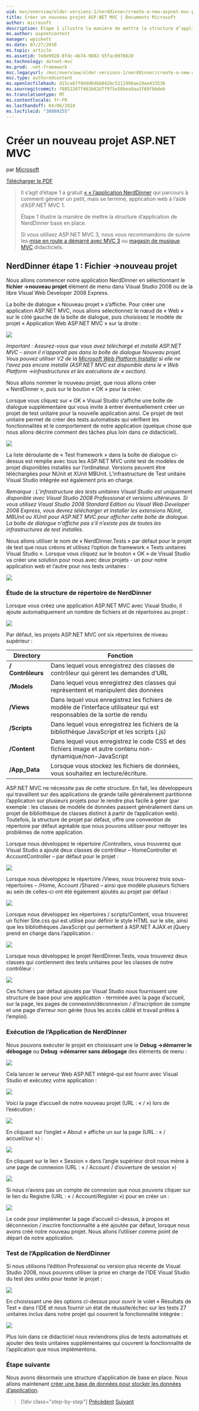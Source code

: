 ```yaml
---
uid: mvc/overview/older-versions-1/nerddinner/create-a-new-aspnet-mvc-project
title: Créer un nouveau projet ASP.NET MVC | Documents Microsoft
author: microsoft
description: Étape 1 illustre la manière de mettre la structure d’application de NerdDinner base en place.
ms.author: aspnetcontent
manager: wpickett
ms.date: 07/27/2010
ms.topic: article
ms.assetid: 7e0e9928-8fdc-4b74-9882-55fac0976628
ms.technology: dotnet-mvc
ms.prod: .net-framework
msc.legacyurl: /mvc/overview/older-versions-1/nerddinner/create-a-new-aspnet-mvc-project
msc.type: authoredcontent
ms.openlocfilehash: d15ca67f0ddd8db6842bc5112996ae2dee433536
ms.sourcegitcommit: f8852267f463b62d7f975e56bea9aa3f68fbbdeb
ms.translationtype: MT
ms.contentlocale: fr-FR
ms.lasthandoff: 04/06/2018
ms.locfileid: "30869255"
---
```

<a name="create-a-new-aspnet-mvc-project"></a>Créer un nouveau projet ASP.NET MVC
====================
par [Microsoft](https://github.com/microsoft)

[Télécharger le PDF](http://aspnetmvcbook.s3.amazonaws.com/aspnetmvc-nerdinner_v1.pdf)

> Il s’agit d’étape 1 a gratuit [« « l’application NerdDinner](introducing-the-nerddinner-tutorial.md) qui parcours à comment générer un petit, mais se termine, application web à l’aide d’ASP.NET MVC 1.
> 
> Étape 1 illustre la manière de mettre la structure d’application de NerdDinner base en place.
> 
> Si vous utilisez ASP.NET MVC 3, nous vous recommandons de suivre les [mise en route a démarré avec MVC 3](../../older-versions/getting-started-with-aspnet-mvc3/cs/intro-to-aspnet-mvc-3.md) ou [magasin de musique MVC](../../older-versions/mvc-music-store/mvc-music-store-part-1.md) didacticiels.


## <a name="nerddinner-step-1-file-gtnew-project"></a>NerdDinner étape 1 : Fichier -&gt;nouveau projet

Nous allons commencer notre application NerdDinner en sélectionnant le **fichier -&gt;nouveau projet** élément de menu dans Visual Studio 2008 ou de la libre Visual Web Developer 2008 Express.

La boîte de dialogue « Nouveau projet » s’affiche. Pour créer une application ASP.NET MVC, nous allons sélectionnez le nœud de « Web » sur le côté gauche de la boîte de dialogue, puis choisissez le modèle de projet « Application Web ASP.NET MVC » sur la droite :

![](create-a-new-aspnet-mvc-project/_static/image1.png)

*Important : Assurez-vous que vous avez téléchargé et installé ASP.NET MVC - sinon il n’apparaît pas dans la boîte de dialogue Nouveau projet. Vous pouvez utiliser V2 de la [Microsoft Web Platform Installer](https://www.microsoft.com/web/downloads/platform.aspx) si elle ne l’avez pas encore installé (ASP.NET MVC est disponible dans le « Web Platform -&gt;infrastructures et les exécutions de « section).*

Nous allons nommer le nouveau projet, que nous allons créer « NerdDinner », puis sur le bouton « OK » pour la créer.

Lorsque vous cliquez sur « OK » Visual Studio s’affiche une boîte de dialogue supplémentaire qui vous invite à entrer éventuellement créer un projet de test unitaire pour la nouvelle application ainsi. Ce projet de test unitaire permet de créer des tests automatisés qui vérifient les fonctionnalités et le comportement de notre application (quelque chose que nous allons décrire comment des tâches plus loin dans ce didacticiel).

![](create-a-new-aspnet-mvc-project/_static/image2.png)

La liste déroulante de « Test framework » dans la boîte de dialogue ci-dessus est remplie avec tous les ASP.NET MVC unité test de modèles de projet disponibles installés sur l’ordinateur. Versions peuvent être téléchargées pour NUnit et XUnit MBUnit. L’infrastructure de Test unitaire Visual Studio intégrée est également pris en charge.

*Remarque : L’infrastructure des tests unitaires Visual Studio est uniquement disponible avec Visual Studio 2008 Professional et versions ultérieures. Si vous utilisez Visual Studio 2008 Standard Edition ou Visual Web Developer 2008 Express, vous devrez télécharger et installer les extensions NUnit, MBUnit ou XUnit pour ASP.NET MVC pour afficher cette boîte de dialogue. La boîte de dialogue n’affiche pas s’il n’existe pas de toutes les infrastructures de test installés.*

Nous allons utiliser le nom de « NerdDinner.Tests » par défaut pour le projet de test que nous créons et utilisez l’option de framework « Tests unitaires Visual Studio ». Lorsque vous cliquez sur le bouton « OK » de Visual Studio va créer une solution pour nous avec deux projets - un pour notre application web et l’autre pour nos tests unitaires :

![](create-a-new-aspnet-mvc-project/_static/image3.png)

### <a name="examining-the-nerddinner-directory-structure"></a>Étude de la structure de répertoire de NerdDinner

Lorsque vous créez une application ASP.NET MVC avec Visual Studio, il ajoute automatiquement un nombre de fichiers et de répertoires au projet :

![](create-a-new-aspnet-mvc-project/_static/image4.png)

Par défaut, les projets ASP.NET MVC ont six répertoires de niveau supérieur :

| **Directory** | **Fonction** |
| --- | --- |
| **/ Contrôleurs** | Dans lequel vous enregistrez des classes de contrôleur qui gèrent les demandes d’URL |
| **/Models** | Dans lequel vous enregistrez des classes qui représentent et manipulent des données |
| **/Views** | Dans lequel vous enregistrez les fichiers de modèle de l’interface utilisateur qui est responsables de la sortie de rendu |
| **/Scripts** | Dans lequel vous enregistrez les fichiers de la bibliothèque JavaScript et les scripts (.js) |
| **/Content** | Dans lequel vous enregistrez le code CSS et des fichiers image et autre contenu non-dynamique/non-JavaScript |
| **/App\_Data** | Lorsque vous stockez les fichiers de données, vous souhaitez en lecture/écriture. |

ASP.NET MVC ne nécessite pas de cette structure. En fait, les développeurs qui travaillent sur des applications de grande taille généralement partitionne l’application sur plusieurs projets pour le rendre plus facile à gérer (par exemple : les classes de modèle de données passent généralement dans un projet de bibliothèque de classes distinct à partir de l’application web). Toutefois, la structure de projet par défaut, offre une convention de répertoire par défaut agréable que nous pouvons utiliser pour nettoyer les problèmes de notre application.

Lorsque nous développez le répertoire /Controllers, vous trouverez que Visual Studio a ajouté deux classes de contrôleur – HomeController et AccountController – par défaut pour le projet :

![](create-a-new-aspnet-mvc-project/_static/image5.png)

Lorsque nous développez le répertoire /Views, nous trouverez trois sous-répertoires – /Home, Account /Shared – ainsi que modèle plusieurs fichiers au sein de celles-ci ont été également ajoutés au projet par défaut :

![](create-a-new-aspnet-mvc-project/_static/image6.png)

Lorsque nous développez les répertoires / scripts/Content, vous trouverez un fichier Site.css qui est utilisé pour définir le style HTML sur le site, ainsi que les bibliothèques JavaScript qui permettent à ASP.NET AJAX et jQuery prend en charge dans l’application :

![](create-a-new-aspnet-mvc-project/_static/image7.png)

Lorsque nous développez le projet NerdDinner.Tests, vous trouverez deux classes qui contiennent des tests unitaires pour les classes de notre contrôleur :

![](create-a-new-aspnet-mvc-project/_static/image8.png)

Ces fichiers par défaut ajoutés par Visual Studio nous fournissent une structure de base pour une application - terminée avec la page d’accueil, sur la page, les pages de connexion/déconnexion / d’inscription de compte et une page d’erreur non gérée (tous les accès câblé et travail prêtes à l’emploi).

### <a name="running-the-nerddinner-application"></a>Exécution de l’Application de NerdDinner

Nous pouvons exécuter le projet en choisissant une le **Debug -&gt;démarrer le débogage** ou **Debug -&gt;démarrer sans débogage** des éléments de menu :

![](create-a-new-aspnet-mvc-project/_static/image9.png)

Cela lancer le serveur Web ASP.NET intégré-qui est fourni avec Visual Studio et exécutez votre application :

![](create-a-new-aspnet-mvc-project/_static/image10.png)

Voici la page d’accueil de notre nouveau projet (URL : « / ») lors de l’exécution :

![](create-a-new-aspnet-mvc-project/_static/image11.png)

En cliquant sur l’onglet « About » affiche un sur la page (URL : « / accueil/sur ») :

![](create-a-new-aspnet-mvc-project/_static/image12.png)

En cliquant sur le lien « Session » dans l’angle supérieur droit nous mène à une page de connexion (URL : « / Account / d’ouverture de session »)

![](create-a-new-aspnet-mvc-project/_static/image13.png)

Si nous n’avons pas un compte de connexion que nous pouvons cliquer sur le lien du Registre (URL : « / Account/Register ») pour en créer un :

![](create-a-new-aspnet-mvc-project/_static/image14.png)

Le code pour implémenter la page d’accueil ci-dessus, à propos et déconnexion / inscrire fonctionnalité a été ajoutée par défaut, lorsque nous avons créé notre nouveau projet. Nous allons l’utiliser comme point de départ de notre application.

### <a name="testing-the-nerddinner-application"></a>Test de l’Application de NerdDinner

Si nous utilisons l’édition Professional ou version plus récente de Visual Studio 2008, nous pouvons utiliser la prise en charge de l’IDE Visual Studio du test des unités pour tester le projet :

![](create-a-new-aspnet-mvc-project/_static/image15.png)

En choisissant une des options ci-dessus pour ouvrir le volet « Résultats de Test » dans l’IDE et nous fournir un état de réussite/échec sur les tests 27 unitaires inclus dans notre projet qui couvrent la fonctionnalité intégrée :

![](create-a-new-aspnet-mvc-project/_static/image16.png)

Plus loin dans ce didacticiel nous reviendrons plus de tests automatisés et ajouter des tests unitaires supplémentaires qui couvrent la fonctionnalité de l’application que nous implémentons.

### <a name="next-step"></a>Étape suivante

Nous avons désormais une structure d’application de base en place. Nous allons maintenant [créer une base de données pour stocker les données d’application](create-a-database.md).

> [!div class="step-by-step"]
> [Précédent](introducing-the-nerddinner-tutorial.md)
> [Suivant](create-a-database.md)
